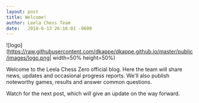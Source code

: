 ```yaml
---
layout: post
title: Welcome!
author: Leela Chess Team
date:   2018-6-13 26:16:01 -0600
---
```


![logo](https://raw.githubusercontent.com/dkappe/dkappe.github.io/master/public/images/logo.png| width=50% height=50%)

Welcome to the Leela Chess Zero official blog. Here the team will share news, updates and occasional progress reports. We'll also publish noteworthy games, results and answer common questions.

Watch for the next post, which will give an update on the way forward.
